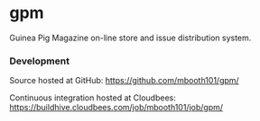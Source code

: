 # gpm

Guinea Pig Magazine on-line store and issue distribution system.

### Development

Source hosted at GitHub: https://github.com/mbooth101/gpm/

Continuous integration hosted at Cloudbees: https://buildhive.cloudbees.com/job/mbooth101/job/gpm/
